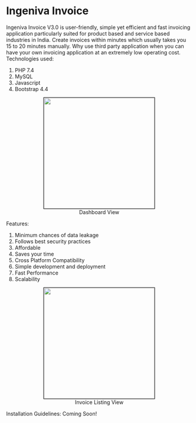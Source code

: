# Ingeniva Invoice

Ingeniva Invoice V3.0 is user-friendly, simple yet efficient and fast invoicing application particularly suited for product based and service based industries in India. Create invoices within minutes which usually takes you 15 to 20 minutes manually. Why use third party application when you can have your own invoicing application at an extremely low operating cost. Technologies used:
  1. PHP 7.4
  2. MySQL
  3. Javascript
  4. Bootstrap 4.4

<div align="center"><img style="border:1px solid black;"  src="https://ingeniva.co.in/assets/img/invoice/pic2.png" height="300px"></div>
<div align="center">Dashboard View</div>

Features:
  1. Minimum chances of data leakage
  2. Follows best security practices
  3. Affordable
  4. Saves your time
  5. Cross Platform Compatibility
  6. Simple development and deployment
  7. Fast Performance
  8. Scalability
  
<div align="center"><img style="border:1px solid black;" src="https://ingeniva.co.in/assets/img/invoice/pic1.png" height="300px"></div>
<div align="center">Invoice Listing View</div>

<!--<div align="center"><img src="https://ingeniva.co.in/assets/img/invoice/0001.jpg" height="300px"></div>
<div align="center">Invoice Template</div>-->

Installation Guidelines:
Coming Soon!
